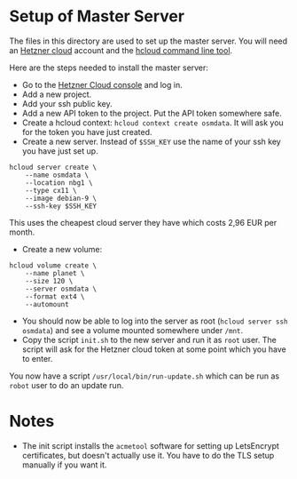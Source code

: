 
# Setup of Master Server

The files in this directory are used to set up the master server. You will
need an [Hetzner cloud](https://www.hetzner.com/cloud) account and the
[hcloud command line tool](https://github.com/hetznercloud/cli).

Here are the steps needed to install the master server:

* Go to the [Hetzner Cloud console](https://console.hetzner.cloud/) and log
  in.
* Add a new project.
* Add your ssh public key.
* Add a new API token to the project. Put the API token somewhere safe.
* Create a hcloud context: `hcloud context create osmdata`. It will ask you
  for the token you have just created.
* Create a new server. Instead of `$SSH_KEY` use the name of your ssh key
  you have just set up.

```
hcloud server create \
    --name osmdata \
    --location nbg1 \
    --type cx11 \
    --image debian-9 \
    --ssh-key $SSH_KEY
```

This uses the cheapest cloud server they have which costs 2,96 EUR per month.

* Create a new volume:

```
hcloud volume create \
    --name planet \
    --size 120 \
    --server osmdata \
    --format ext4 \
    --automount
```

* You should now be able to log into the server as root (`hcloud server ssh osmdata`)
  and see a volume mounted somewhere under `/mnt`.
* Copy the script `init.sh` to the new server and run it as `root` user. The
  script will ask for the Hetzner cloud token at some point which you have
  to enter.

You now have a script `/usr/local/bin/run-update.sh` which can be run as
`robot` user to do an update run.


# Notes

* The init script installs the `acmetool` software for setting up LetsEncrypt
  certificates, but doesn't actually use it. You have to do the TLS setup
  manually if you want it.


